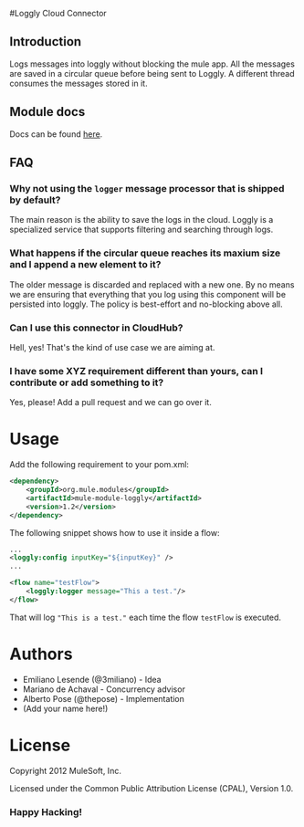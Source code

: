 #Loggly Cloud Connector

## Introduction
Logs messages into loggly without blocking the mule app. All the messages are saved in a circular queue before being sent to Loggly. A different thread consumes the messages stored in it.

## Module docs
Docs can be found [here](http://mulesoft.github.com/loggly-connector/).

## FAQ
### Why not using the `logger` message processor that is shipped by default?
The main reason is the ability to save the logs in the cloud. Loggly is a specialized service that supports filtering and searching through logs.

### What happens if the circular queue reaches its maxium size and I append a new element to it?
The older message is discarded and replaced with a new one. By no means we are ensuring that everything that you log using this component will be persisted into loggly. The policy is best-effort and no-blocking above all.

### Can I use this connector in CloudHub?
Hell, yes! That's the kind of use case we are aiming at.

### I have some XYZ requirement different than yours, can I contribute or add something to it?
Yes, please! Add a pull request and we can go over it.

# Usage

Add the following requirement to your pom.xml:

```xml
<dependency>
    <groupId>org.mule.modules</groupId>
    <artifactId>mule-module-loggly</artifactId>
    <version>1.2</version>
</dependency>
```

The following snippet shows how to use it inside a flow:

```xml
...
<loggly:config inputKey="${inputKey}" />
...

<flow name="testFlow">
    <loggly:logger message="This a test."/>
</flow>
```

That will log `"This is a test."` each time the flow `testFlow` is executed. 


# Authors

  * Emiliano Lesende (@3miliano) - Idea
  * Mariano de Achaval - Concurrency advisor
  * Alberto Pose (@thepose) - Implementation
  * (Add your name here!)

# License
Copyright 2012 MuleSoft, Inc.

Licensed under the Common Public Attribution License (CPAL), Version 1.0.

### Happy Hacking!

